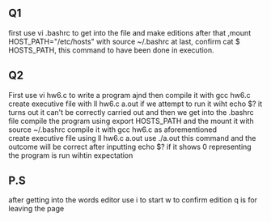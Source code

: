 ## Q1

first use vi .bashrc to get into the file and make editions
after that ,mount HOST_PATH="/etc/hosts"
with source ~/.bashrc 
at last, confirm cat $ HOSTS_PATH, this command to have been done in execution. 
## Q2
First use vi hw6.c to write a program 
ajnd then compile it with gcc hw6.c 
create executive file with ll hw6.c a.out 
if we attempt to run it wiht echo $?  it turns out it can't be correctly carried out 
and then we get into the .bashrc file  compile the program using export HOSTS_PATH 
and the mount it with source ~/.bashrc 
compile it with gcc hw6.c as aforementioned  
create executive file using ll hw6.c a.out 
use ./a.out this command and the outcome will be correct 
after inputting echo $? if it shows 0 representing the program is run wihtin expectation
## P.S
after getting into the words editor use i to start
w to confirm edition q is for leaving the page 
